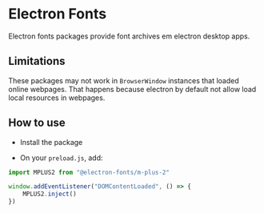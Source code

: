 # Electron Fonts

Electron fonts packages provide font archives em electron desktop apps.

## Limitations

These packages may not work in `BrowserWindow` instances that loaded online webpages. That happens because electron by default not allow load local resources in webpages.

## How to use

* Install the package

* On your `preload.js`, add:

```ts
import MPLUS2 from "@electron-fonts/m-plus-2"

window.addEventListener("DOMContentLoaded", () => {
    MPLUS2.inject()
})
```